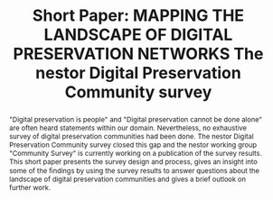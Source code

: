 ---
abstract: '"Digital preservation is people" and "Digital preservation cannot be done
  alone" are often heard statements within our domain. Nevertheless, no exhaustive
  survey of digital preservation communities had been done. The nestor Digital Preservation
  Community survey closed this gap and the nestor working group "Community Survey"
  is currently working on a publication of the survey results. This short paper presents
  the survey design and process, gives an insight into some of the ﬁndings by using
  the survey results to answer questions about the landscape of digital preservation
  communities and gives a brief outlook on further work.'
creators:
- Lindlar, Micky
date: null
document_url: https://az659834.vo.msecnd.net/eventsairwesteuprod/production-inconference-public/09f033a84210485e905fd3348f8edda9
grand_parent: iPRES
institutions:
- Tib - German National Library Of Science And Technology
keywords:
- networks
- digital<br />preservation communities
- survey<br />
landing_page_url: null
language: eng
layout: publication
license: CC-BY 4.0 International
notes_url: null
parent: iPRES 2022
presentation_url: null
publication_type: short paper
size: null
source_name: iPRES
title: 'Short Paper: MAPPING THE LANDSCAPE OF DIGITAL PRESERVATION NETWORKS The nestor
  Digital Preservation Community survey'
year: 2022
---